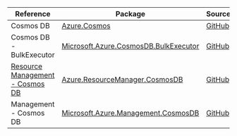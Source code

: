 | Reference | Package | Source |
|---|---|---|
|Cosmos DB|[Azure.Cosmos](https://www.nuget.org/packages/Azure.Cosmos)|[GitHub](https://github.com/Azure/azure-sdk-for-net)|
|Cosmos DB - BulkExecutor|[Microsoft.Azure.CosmosDB.BulkExecutor](https://www.nuget.org/packages/Microsoft.Azure.CosmosDB.BulkExecutor)|[GitHub](https://github.com/Azure/azure-sdk-for-net)|
|[Resource Management - Cosmos DB](resourcemanager.cosmosdb-readme.md)|[Azure.ResourceManager.CosmosDB](https://www.nuget.org/packages/Azure.ResourceManager.CosmosDB)|[GitHub](https://github.com/Azure/azure-sdk-for-net/blob/main/sdk/cosmosdb/Azure.ResourceManager.CosmosDB)|
|Management - Cosmos DB|[Microsoft.Azure.Management.CosmosDB](https://www.nuget.org/packages/Microsoft.Azure.Management.CosmosDB)|[GitHub](https://github.com/Azure/azure-sdk-for-net)|
